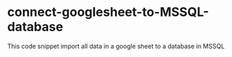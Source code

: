 # connect-googlesheet-to-MSSQL-database
This code snippet import all data in a google sheet to a database in MSSQL
